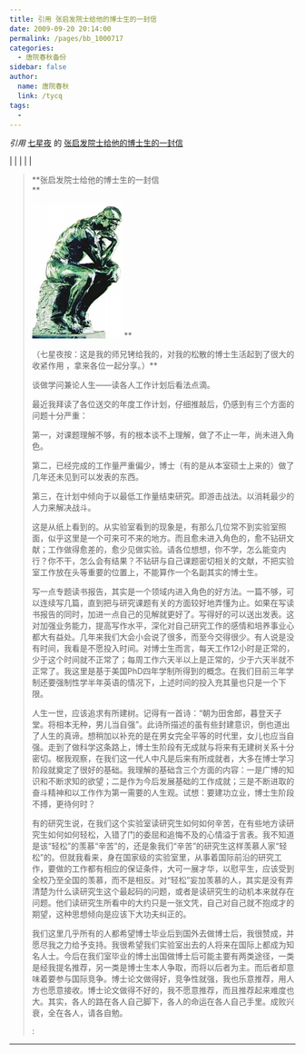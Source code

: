 ```yaml
---
title: 引用 张启发院士给他的博士生的一封信
date: 2009-09-20 20:14:00
permalink: /pages/bb_1000717
categories: 
  - 唐院春秋备份
sidebar: false
author: 
  name: 唐院春秋
  link: /tycq
tags: 
  - 
---
```


_引用_ [七星夜](http://qixingye2003.blog.163.com/) 的
[张启发院士给他的博士生的一封信](http://qixingye2003.blog.163.com/blog/static/566260002008113011280522)

|  |  |  |  |

> **张启发院士给他的博士生的一封信  
> **
>
>
> ![](/pic/img.bimg.126.net_photo_zCRE_kYT3eHagWNiizjtjw==_1184165227022304918.jpg)**  
>  
> （七星夜按：这是我的师兄铐给我的，对我的松散的博士生活起到了很大的收紧作用 ，拿来各位一起分享。）**  
>  
>
>
> 谈做学问兼论人生——读各人工作计划后看法点滴。
>
> 最近我拜读了各位送交的年度工作计划，仔细推敲后，仍感到有三个方面的问题十分严重：
>
> 第一，对课题理解不够，有的根本谈不上理解，做了不止一年，尚未进入角色。
>
> 第二，已经完成的工作量严重偏少，博士（有的是从本室硕士上来的）做了几年还未见到可以发表的东西。
>
> 第三，在计划中倾向于以最低工作量结束研究。即游击战法。以消耗最少的人力来解决战斗。
>
>
> 这是从纸上看到的。从实验室看到的现象是，有那么几位常不到实验室照面，似乎这里是一个可来可不来的地方。而且愈未进入角色的，愈不钻研文献；工作做得愈差的，愈少见做实验。请各位想想，你不学，怎么能变内行？你不干，怎么会有结果？不钻研与自己课题密切相关的文献，不把实验室工作放在头等重要的位置上，不能算作一个名副其实的博士生。
>
>
> 写一点专题读书报告，其实是一个领域内进入角色的好方法。一篇不够，可以连续写几篇，直到把与研究课题有关的方面较好地弄懂为止。如果在写读书报告的同时，加进一点自己的见解就更好了。写得好的可以送出发表。这对加强业务能力，提高写作水平，深化对自己研究工作的感情和培养事业心都大有益处。几年来我们大会小会说了很多，而至今交得很少。有人说是没有时间，我看是不愿投入时间。对博士生而言，每天工作12小时是正常的，少于这个时间就不正常了；每周工作六天半以上是正常的，少于六天半就不正常了。我这里是基于美国PhD四年学制所得到的概念。在我们目前三年学制还要强制性学半年英语的情况下，上述时间的投入充其量也只是一个下限。
>
>
> 人生一世，应该追求有所建树。记得有一首诗：“朝为田舍郎，暮登天子堂。将相本无种，男儿当自强”。此诗所描述的虽有些封建意识，倒也道出了人生的真谛。想稍加以补充的是在男女完全平等的时代里，女儿也应当自强。走到了做科学这条路上，博士生阶段有无成就与将来有无建树关系十分密切。椐我观察，在我们这一代人中凡是后来有所成就者，大多在博士学习阶段就奠定了很好的基础。我理解的基础含三个方面的内容：一是广博的知识和不断求知的欲望；二是作为今后发展基础的工作成就；三是不断进取的奋斗精神和以工作作为第一需要的人生观。试想：要建功立业，博士生阶段不搏，更待何时？
>
>
> 有的研究生说，在我们这个实验室读研究生如何如何辛苦，在有些地方读研究生如何如何轻松，入错了门的委屈和追悔不及的心情溢于言表。我不知道是该“轻松”的羡慕“辛苦”的，还是象我们“辛苦”的研究生这样羡慕人家“轻松”的。但就我看来，身在国家级的实验室里，从事着国际前沿的研究工作，要做的工作都有相应的保证条件，大可一展才华，以慰平生，应该受到全校乃至全国的羡慕，而不是相反。对“轻松”妄加羡慕的人，其实是没有弄清楚为什么读研究生这个最起码的问题，或者是读研究生的动机本来就存在问题。他们读研究生所看中的大约只是一张文凭，自己对自己就不抱成才的期望，这种思想倾向是应该下大功夫纠正的。
>
>
> 我们这里几乎所有的人都希望博士毕业后到国外去做博士后，我很赞成，并愿尽我之力给予支持。我很希望我们实验室出去的人将来在国际上都成为知名人士。今后在我们室毕业的博士出国做博士后可能主要有两类途径，一类是经我提名推荐，另一类是博士生本人争取，而将以后者为主。而后者却意味着要参与国际竞争。博士论文做得好，竞争性就强，我也乐意推荐，用人方也愿意接收。博士论文做得不好的，我不愿意推荐，而且推荐起来难度也大。其实，各人的路在各人自己脚下，各人的命运在各人自己手里。成败兴衰，全在各人，请各自勉。
>
> :

  
  
  
---